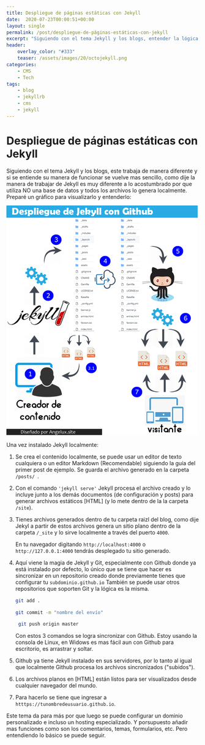 ```yaml
---
title: Despliegue de páginas estáticas con Jekyll
date:  2020-07-23T00:00:51+00:00
layout: single
permalink: /post/despliegue-de-páginas-estáticas-con-jekyll
excerpt: "Siguiendo con el tema Jekyll y los blogs, entender la lógica de funcionamiento de Jekyll"
header:
    overlay_color: "#333"
    teaser: /assets/images/20/octojekyll.png
categories: 
    - CMS
    - Tech
tags:
    - blog
    - jekyllrb
    - cms
    - jekyll
---
```




# Despliegue de páginas estáticas con Jekyll

Siguiendo con el tema Jekyll y los blogs, este trabaja de manera diferente y si se entiende su manera de funcionar se vuelve mas sencillo, como dije la manera de trabajar de Jekyll es muy diferente a lo acostumbrado por que utiliza NO una base de datos y todos los archivos lo genera localmente. Preparé un gráfico para visualizarlo y entenderlo:

![Despliegue de Jekyll con Github](/assets/images/20/jekyll_despliegue.png) 

Una vez instalado Jekyll localmente:

1. Se crea el contenido localmente, se puede usar un editor de texto cualquiera  o un editor Markdown (Recomendable) siguiendo la guía del primer post de ejemplo. Se guarda el archivo generado en la carpeta `/posts/ `.

2. Con el comando `'jekyll serve'` Jekyll procesa el archivo creado y lo incluye junto a los demás documentos (de configuración y posts) para generar archivos estáticos [HTML] (y lo mete dentro de la la carpeta `/site`).

3. Tienes archivos generados dentro de tu carpeta raizl del blog, como dije Jekyl a partir de estos archivos genera un sitio plano dentro de la carpeta `/_site` y lo sirve localmente a través del puerto `4000`.

   En tu navegador digitando `http://localhost:4000` o `http://127.0.0.1:4000` tendrás desplegado tu sitio generado.

4. Aquí viene la magia de Jekyll y Git, especialmente con Github donde ya está instalado por defecto, lo único que se tiene que hacer es sincronizar en un repositorio creado donde previamente tienes que configurar tu `subdominio.github.io` También se puede usar otros repositorios que soporten Git y la lógica es la misma.

   ```bash
   git add .
   ```

   ```bash
   git commit -m "nombre del envío"
   ```

   ```bash
    git push origin master
   ```

   

   Con estos 3 comandos se logra sincronizar con Github. Estoy usando la consola de Linux, en Widows es mas fácil aun con Github para escritorio, es arrastrar y soltar.

   

5. Github ya tiene Jekyll instalado en sus servidores, por lo tanto al igual que localmente Github procesa los archivos sincronizados ("subidos").

6. Los archivos planos en [HTML] están listos para ser visualizados desde cualquier navegador del mundo.

7. Para hacerlo se tiene que ingresar a `htttps://tunombredeusuario.github.io`.

Este tema da para más por que luego se puede configurar un dominio personalizado e incluso un hosting especializado. Y porsupuesto añadir mas funciones como son los comentarios, temas, formularios, etc. Pero entendiendo lo básico se puede seguir.